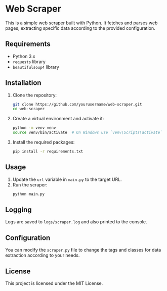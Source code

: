 # Web Scraper

This is a simple web scraper built with Python. It fetches and parses web pages, extracting specific data according to the provided configuration.

## Requirements

- Python 3.x
- `requests` library
- `beautifulsoup4` library

## Installation

1. Clone the repository:
    ```sh
    git clone https://github.com/yourusername/web-scraper.git
    cd web-scraper
    ```

2. Create a virtual environment and activate it:
    ```sh
    python -m venv venv
    source venv/bin/activate  # On Windows use `venv\Scripts\activate`
    ```

3. Install the required packages:
    ```sh
    pip install -r requirements.txt
    ```

## Usage

1. Update the `url` variable in `main.py` to the target URL.
2. Run the scraper:
    ```sh
    python main.py
    ```

## Logging

Logs are saved to `logs/scraper.log` and also printed to the console.

## Configuration

You can modify the `scraper.py` file to change the tags and classes for data extraction according to your needs.

## License

This project is licensed under the MIT License.